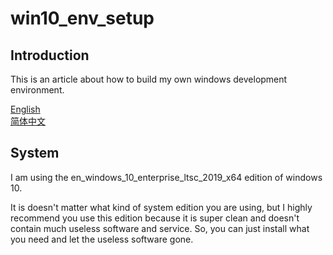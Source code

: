 # win10_env_setup

## Introduction

This is an article about how to build my own windows development environment.

[English](README.md)\
[简体中文](README-CN.md)

## System

I am using the en_windows_10_enterprise_ltsc_2019_x64 edition of windows 10.

It is doesn't matter what kind of system edition you are using, but I highly recommend you use this edition because it is super clean and doesn't contain much useless software and service. So, you can just install what you need and let the useless software gone.

